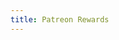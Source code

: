 ```yaml
---
title: Patreon Rewards
---
```


<iframe id="iframe-patreon" src="https://api.captainmeta4.me/patreon" style="display:none"></iframe>
<script>
function displayContent() {
    var x = document.getElementById("iframe-patreon").srcdoc;
    document.getElementById("display-patreon").innerHTML = x;
}
</script>
<div id="display-patreon" onload="displayContent()"></div>
